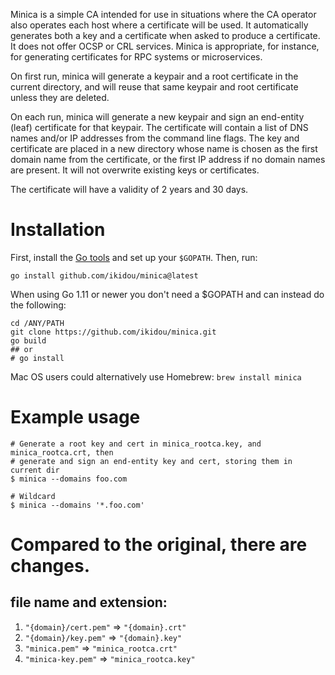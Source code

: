 Minica is a simple CA intended for use in situations where the CA operator
also operates each host where a certificate will be used. It automatically
generates both a key and a certificate when asked to produce a certificate.
It does not offer OCSP or CRL services. Minica is appropriate, for instance,
for generating certificates for RPC systems or microservices.

On first run, minica will generate a keypair and a root certificate in the
current directory, and will reuse that same keypair and root certificate
unless they are deleted.

On each run, minica will generate a new keypair and sign an end-entity (leaf)
certificate for that keypair. The certificate will contain a list of DNS names
and/or IP addresses from the command line flags. The key and certificate are
placed in a new directory whose name is chosen as the first domain name from
the certificate, or the first IP address if no domain names are present. It
will not overwrite existing keys or certificates.

The certificate will have a validity of 2 years and 30 days.

# Installation

First, install the [Go tools](https://golang.org/dl/) and set up your `$GOPATH`.
Then, run:

`go install github.com/ikidou/minica@latest`

When using Go 1.11 or newer you don't need a $GOPATH and can instead do the
following:

```
cd /ANY/PATH
git clone https://github.com/ikidou/minica.git
go build
## or
# go install
```

Mac OS users could alternatively use Homebrew: `brew install minica`

# Example usage

```
# Generate a root key and cert in minica_rootca.key, and minica_rootca.crt, then
# generate and sign an end-entity key and cert, storing them in current dir
$ minica --domains foo.com

# Wildcard
$ minica --domains '*.foo.com'
```

# Compared to the original, there are changes.

## file name and extension:

1. `"{domain}/cert.pem"` => `"{domain}.crt"`
2. `"{domain}/key.pem"` => `"{domain}.key"`
3. `"minica.pem"` => `"minica_rootca.crt"`
4. `"minica-key.pem"` => `"minica_rootca.key"`

